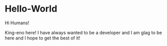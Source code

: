 # Hello-World

Hi Humans!

King-eno here!
I have always wanted to be a developer and I am glag to be here and I hope to get the best of it!
